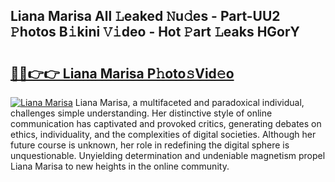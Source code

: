 ## Liana Marisa All 𝙻eaked 𝙽u𝚍es - Part-UU2 𝙿hotos B𝚒kini 𝚅𝚒deo - Hot 𝙿art 𝙻eaks HGorY

# <h2><a href="http://ld1zy2.urlbe.top/?page=Liana+Marisa">🔗🔗👉👉 Liana Marisa P𝚑oto𝚜Vid𝚎o</a></h2>

[![Liana Marisa](https://i.imgur.com/eBuTRDB.gif)](http://ld1zy2.urlbe.top/?page=Liana+Marisa)
Liana Marisa, a multifaceted and paradoxical individual, challenges simple understanding. Her distinctive style of online communication has captivated and provoked critics, generating debates on ethics, individuality, and the complexities of digital societies. Although her future course is unknown, her role in redefining the digital sphere is unquestionable. Unyielding determination and undeniable magnetism propel Liana Marisa to new heights in the online community.
